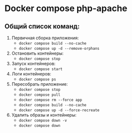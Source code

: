 # Docker compose php-apache

## Общий список команд:
1. Первичная сборка приложения:
    - `docker compose build --no-cache`
    - `docker compose up -d --remove-orphans`
2. Остановить контейнеры:
    - `docker compose stop`
3. Запуск контейнеров:
    - `docker compose start`
4. Логи контейнеров:
    - `docker compose ps`
5. Пересобрать приложение:
    - `docker compose stop`
    - `docker compose pull`
    - `docker compose rm --force app`
    - `docker compose build --no-cache`
    - `docker compose up -d --force-recreate`
6. Удалить образы и контейнеры:
    - `docker compose down -v`
    - `docker compose down`